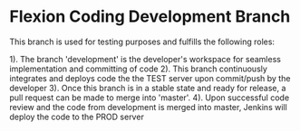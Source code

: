 # Flexion Coding Development Branch
This branch is used for testing purposes and fulfills the following roles:

1). The branch 'development' is the developer's workspace for seamless implementation and committing of code
2). This branch continuously integrates and deploys code the the TEST server upon commit/push by the developer 
3). Once this branch is in a stable state and ready for release, a pull request can be made to merge into 'master'.
4). Upon successful code review and the code from development is merged into master, Jenkins will deploy the code to the PROD server

